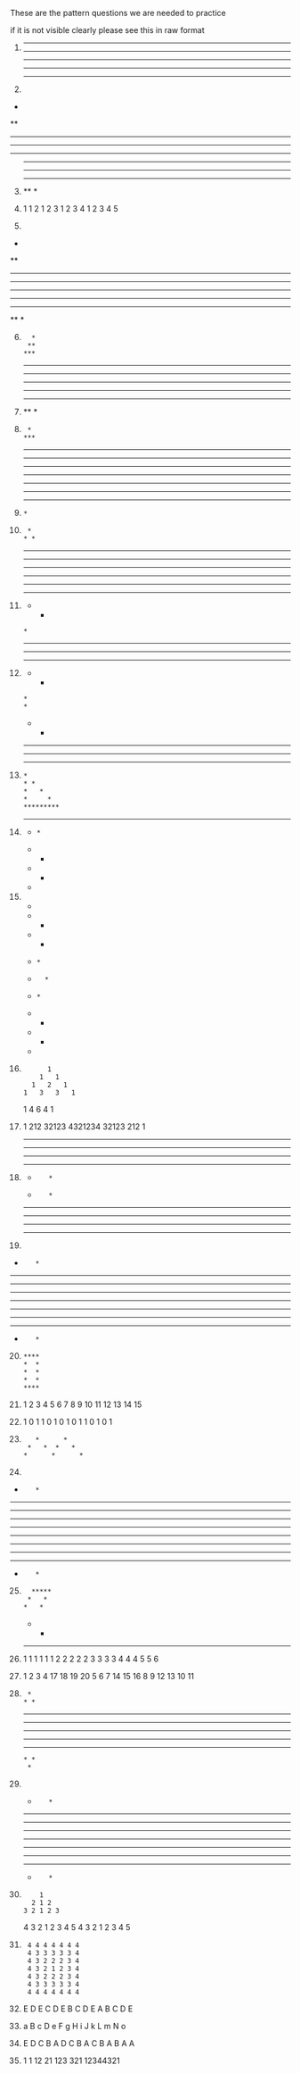 These are the pattern questions we are needed to practice 

if it is not visible clearly please see this in raw format 



1.  *****
    *****
    *****
    *****
    *****

2.
*
**
***
****
*****


3.  *****
    ****
    ***
    **
    *


4.  1
    1 2
    1 2 3
    1 2 3 4
    1 2 3 4 5

5.
*
**
***
****
*****
****
***
**
*


6.       *
        **
       ***
      ****
     *****


7.   *****
      ****
       ***
        **
         *


8.      *
       ***
      *****
     *******
    *********


9.  *********
     *******
      *****
       ***
        *


10.      *
        * *
       * * *
      * * * *
     * * * * *


11.  * * * * *
      * * * *
       * * *
        * *
         *


12.  * * * * *
      * * * *
       * * *
        * *
         *
         *
        * *
       * * *
      * * * *
     * * * * *


13.     *
        * *
        *   *
        *     *
        *********


14.  *********
     *     *
     *   *
     * *
     *

15.
    *
    * *
    *   *
    *     *
    *       *
    *     *
    *   *
    * *
    *


16.           1
            1   1
          1   2   1
        1   3   3   1
      1   4   6   4   1

17.
      1
     212
    32123
   4321234
    32123
     212
      1


18.   **********
      ****  ****
      ***    ***
      **      **
      *        *
      *        *
      **      **
      ***    ***
      ****  ****
      **********

19. 
*        *
**      **
***    ***
****  ****
**********
****  ****
***    ***
**      **
*        *


20.     ****
        *  *
        *  *
        *  *
        ****

21.    1
       2  3
       4  5  6
       7  8  9  10
       11 12 13 14 15

22.    1
       0 1
       1 0 1
       0 1 0 1
       1 0 1 0 1

23.        *      *
         *   *  *   *
        *      *      *

24.
*        *
**      **
* *    * *
*  *  *  *
*   **   *
*   **   *
*  *  *  *
* *    * *
**      **
*        *


25.       *****
         *   *
        *   *
       *   *
      *****

26.   1 1 1 1 1 1
      2 2 2 2 2
      3 3 3 3
      4 4 4
      5 5
      6

27.   1 2 3 4  17 18 19 20
      5 6 7  14 15 16
      8 9  12 13
      10 11

28.      *
        * *
       * * *
      * * * *
     * * * * *
      * * * *
       * * *
        * *
         *

29.
       *        *
       **      **
       ***    ***
       ****  ****
       **********
       ****  ****
       ***    ***
       **      **
       *        *

30.         1
          2 1 2
        3 2 1 2 3
      4 3 2 1 2 3 4
    5 4 3 2 1 2 3 4 5


31.      4 4 4 4 4 4 4  
         4 3 3 3 3 3 4   
         4 3 2 2 2 3 4   
         4 3 2 1 2 3 4   
         4 3 2 2 2 3 4   
         4 3 3 3 3 3 4   
         4 4 4 4 4 4 4   

32.    E
       D E
       C D E
       B C D E
       A B C D E

33.    a
       B c
       D e F
       g H i J
       k L m N o

34.    E D C B A
       D C B A
       C B A
       B A
       A

35.    1      1
       12    21
       123  321
       12344321